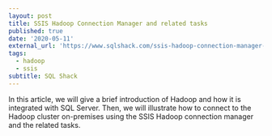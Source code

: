 ```yaml
---
layout: post
title: SSIS Hadoop Connection Manager and related tasks
published: true
date: '2020-05-11'
external_url: 'https://www.sqlshack.com/ssis-hadoop-connection-manager-and-related-tasks/'
tags:
  - hadoop
  - ssis
subtitle: SQL Shack
---
```

In this article, we will give a brief introduction of Hadoop and how it is integrated with SQL Server. Then, we will illustrate how to connect to the Hadoop cluster on-premises using the SSIS Hadoop connection manager and the related tasks.
